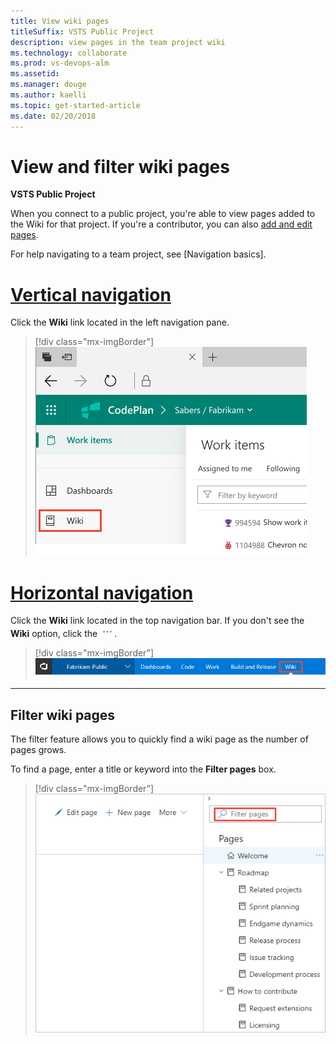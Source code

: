 ```yaml
---
title: View wiki pages
titleSuffix: VSTS Public Project
description: view pages in the team project wiki 
ms.technology: collaborate
ms.prod: vs-devops-alm
ms.assetid:  
ms.manager: douge
ms.author: kaelli
ms.topic: get-started-article 
ms.date: 02/20/2018
---
```



# View and filter wiki pages 

**VSTS Public Project**  

When you connect to a public project, you're able to view pages added to the Wiki for that project. If you're a contributor, you can also [add and edit pages](../collaborate/add-edit-wiki.md).  

For help navigating to a team project, see [Navigation basics]. 

# [Vertical navigation](#tab/vertical) 

Click the **Wiki** link located in the left navigation pane.

> [!div class="mx-imgBorder"]
![Wiki link, horizontal navigation](_img/view-wiki-vertical.png) 

# [Horizontal navigation](#tab/horizontal) 

Click the **Wiki** link located in the top navigation bar.  If you don't see the **Wiki** option, click the ![actions icon](../_img/icons/actions-icon.png).

> [!div class="mx-imgBorder"]
![Wiki link, horizontal navigation](_img/view-wiki-horizontal.png)

---

## Filter wiki pages

The filter feature allows you to quickly find a wiki page as the number of pages grows. 

To find a page, enter a title or keyword into the **Filter pages** box.   
 
> [!div class="mx-imgBorder"]
![Filter Wiki pages](../collaborate/_img/wiki/filter-box.png)


